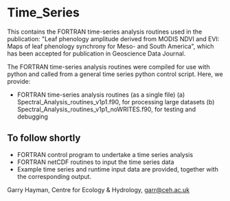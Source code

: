 # Time_Series
This contains the FORTRAN time-series analysis routines used in the publication: "Leaf phenology amplitude derived from MODIS NDVI and EVI: Maps of leaf phenology synchrony for Meso- and South America", which has been accepted for publication in Geoscience Data Journal. 

The FORTRAN time-series analysis routines were compiled for use with python and called from a general time series python control script. Here, we provide:
* FORTRAN time-series analysis routines (as a single file)
   (a) Spectral_Analysis_routines_v1p1.f90, for processing large datasets
   (b) Spectral_Analysis_routines_v1p1_noWRITES.f90, for testing and debugging 

To follow shortly
-----------------
* FORTRAN control program to undertake a time series analysis
* FORTRAN netCDF routines to input the time series data
* Example time series and runtime input data are provided, together with the corresponding output.

Garry Hayman, Centre for Ecology & Hydrology, garr@ceh.ac.uk
